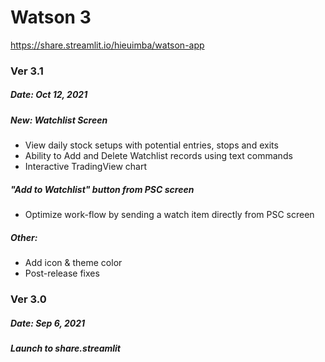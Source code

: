 # Watson 3
https://share.streamlit.io/hieuimba/watson-app
### Ver 3.1
##### Date: Oct 12, 2021
##### New: Watchlist Screen
 - View daily stock setups with potential entries, stops and exits
 - Ability to Add and Delete Watchlist records using text commands
 - Interactive TradingView chart
 
##### "Add to Watchlist" button from PSC screen
 - Optimize work-flow by sending a watch item directly from PSC screen
 
##### Other:
 - Add icon & theme color
 - Post-release fixes

### Ver 3.0
##### Date: Sep 6, 2021
##### Launch to share.streamlit
